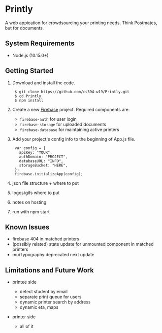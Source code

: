 # Printly

A web appication for crowdsourcing your printing needs. Think Postmates, but for documents.

## System Requirements

- Node.js (10.15.0+)

## Getting Started

1. Download and install the code.

        $ git clone https://github.com/cs394-w19/Printly.git
        $ cd Printly
        $ npm install
             
2. Create a new [Firebase](https://firebase.google.com/) project. Required components are:

    - `firebase-auth` for user login
    - `firebase-storage` for uploaded documents
    - `firebase-database` for maintaining active printers
    
3. Add your project's config info to the beginning of App.js file.

        var config = {
          apiKey: "YOUR",
          authDomain: "PROJECT",
          databaseURL: "INFO",
          storageBucket: "HERE",
        };
        firebase.initializeApp(config);
        
4. json file structure + where to put
5. logos/gifs where to put
6. notes on hosting
7. run with npm start

## Known Issues

- firebase 404 in  matched printers
- (possibly related) state update for unmounted component in matched printers
- mui typography deprecated next update

## Limitations and Future Work

- printee side
    - detect student by email
    - separate print queue for users
    - dynamic printer search by address
    - dynamic eta, maps
    
- printer side
    - all of it
